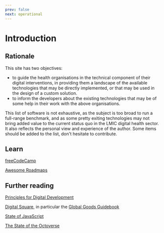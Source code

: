 ```yaml
---
prev: false
next: operational
---
```


# Introduction

## Rationale

This site has two objectives:

- to guide the health organisations in the technical component of their digital interventions, in providing them a landscape of the available technologies that may be directly implemented, or that may be used in the design of a custom solution.
- to inform the developers about the existing technologies that may be of some help in their work with the above organisations.

This list of software is not exhaustive, as the subject is too broad to run a full-range benchmark, and as some pretty exiting technologies may not bring added value to the current status quo in the LMIC digital health sector. It also reflects the personal view and experience of the author. Some items should be added to the list, don't hesitate to contribute.

## Learn

[freeCodeCamp](https://www.freecodecamp.org/)

[Awesome Roadmaps](https://github.com/orsanawwad/awesome-roadmaps)

## Further reading

[Principles for Digital Development](https://digitalprinciples.org/)

[Digital Square](https://digitalsquare.org/), in particular the [Global Goods Guidebook](https://digitalsquare.org/resources/2019/9/13/global-goods-guidebook)

[State of JavaScript](https://stateofjs.com/)

[The State of the Octoverse](https://octoverse.github.com/)
